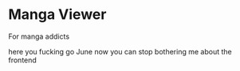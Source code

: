 # Manga Viewer

For manga addicts

here you fucking go June now you can stop bothering me about the frontend
